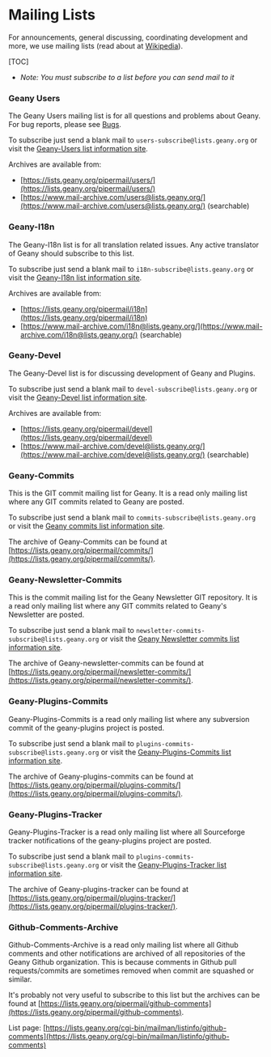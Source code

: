 Mailing Lists
==========

For announcements, general discussing, coordinating development and more, we use mailing lists (read about at [Wikipedia][1]).

[TOC]

*   _Note: You must subscribe to a list before you can send mail to it_


### Geany Users

The Geany Users mailing list is for all questions and problems about Geany.
For bug reports, please see [Bugs](https://www.geany.org/Support/Bugs).

To subscribe just send a blank mail to `users-subscribe@lists.geany.org` or visit the
[Geany-Users list information site](https://lists.geany.org/cgi-bin/mailman/listinfo/users).

Archives are available from:

  - [https://lists.geany.org/pipermail/users/](https://lists.geany.org/pipermail/users/)
  - [https://www.mail-archive.com/users@lists.geany.org/](https://www.mail-archive.com/users@lists.geany.org/) (searchable)


### Geany-I18n

The Geany-I18n list is for all translation related issues. Any active translator of Geany should subscribe to this list.

To subscribe just send a blank mail to `i18n-subscribe@lists.geany.org` or visit the
[Geany-I18n list information site](https://lists.geany.org/cgi-bin/mailman/listinfo/i18n).

Archives are available from:

  - [https://lists.geany.org/pipermail/i18n](https://lists.geany.org/pipermail/i18n)
  - [https://www.mail-archive.com/i18n@lists.geany.org/](https://www.mail-archive.com/i18n@lists.geany.org/) (searchable)


### Geany-Devel

The Geany-Devel list is for discussing development of Geany and Plugins.

To subscribe just send a blank mail to `devel-subscribe@lists.geany.org` or visit the
[Geany-Devel list information site](https://lists.geany.org/cgi-bin/mailman/listinfo/devel).

Archives are available from:

  - [https://lists.geany.org/pipermail/devel](https://lists.geany.org/pipermail/devel)
  - [https://www.mail-archive.com/devel@lists.geany.org/](https://www.mail-archive.com/devel@lists.geany.org/) (searchable)


### Geany-Commits

This is the GIT commit mailing list for Geany.
It is a read only mailing list where any GIT commits related to Geany are posted.

To subscribe just send a blank mail to `commits-subscribe@lists.geany.org` or visit the
[Geany commits list information site](https://lists.geany.org/cgi-bin/mailman/listinfo/commits).

The archive of Geany-Commits can be found at
[https://lists.geany.org/pipermail/commits/](https://lists.geany.org/pipermail/commits/).


### Geany-Newsletter-Commits

This is the commit mailing list for the Geany Newsletter GIT repository.
It is a read only mailing list where any GIT commits related to Geany's Newsletter are posted.

To subscribe just send a blank mail to `newsletter-commits-subscribe@lists.geany.org` or visit the
[Geany Newsletter commits list information site](https://lists.geany.org/cgi-bin/mailman/listinfo/newsletter-commits).

The archive of Geany-newsletter-commits can be found at
[https://lists.geany.org/pipermail/newsletter-commits/](https://lists.geany.org/pipermail/newsletter-commits/).


### Geany-Plugins-Commits

Geany-Plugins-Commits is a read only mailing list where any subversion commit of the geany-plugins project is posted.

To subscribe just send a blank mail to `plugins-commits-subscribe@lists.geany.org` or visit the
[Geany-Plugins-Commits list information site](https://lists.geany.org/cgi-bin/mailman/listinfo/plugins-commits).

The archive of Geany-plugins-commits can be found at
[https://lists.geany.org/pipermail/plugins-commits/](https://lists.geany.org/pipermail/plugins-commits/).


### Geany-Plugins-Tracker

Geany-Plugins-Tracker is a read only mailing list where all Sourceforge tracker notifications of
the geany-plugins project are posted.

To subscribe just send a blank mail to `plugins-commits-subscribe@lists.geany.org` or visit the
[Geany-Plugins-Tracker list information site](https://lists.geany.org/cgi-bin/mailman/listinfo/plugins-tracker).

The archive of Geany-plugins-tracker can be found at
[https://lists.geany.org/pipermail/plugins-tracker/](https://lists.geany.org/pipermail/plugins-tracker/).


### Github-Comments-Archive

Github-Comments-Archive is a read only mailing list where all Github comments and other
notifications are archived of all repositories of the Geany Github organization.
This is because comments in Github pull requests/commits are sometimes removed when commit are squashed or similar.

It's probably not very useful to subscribe to this list but the archives can be found at
[https://lists.geany.org/pipermail/github-comments](https://lists.geany.org/pipermail/github-comments).

List page: [https://lists.geany.org/cgi-bin/mailman/listinfo/github-comments](https://lists.geany.org/cgi-bin/mailman/listinfo/github-comments)


  [1]: https://en.wikipedia.org/wiki/Electronic_mailing_list
